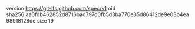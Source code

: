 version https://git-lfs.github.com/spec/v1
oid sha256:aa0fdb462852d8716bad797d0fb5d3ba770e35d86412de9e03b4ea98918128de
size 19
